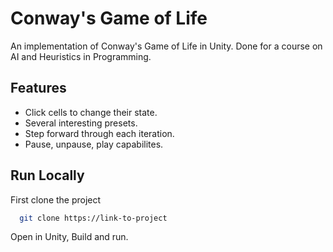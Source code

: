 
# Conway's Game of Life 

An implementation of Conway's Game of Life in Unity. Done for a course on AI and Heuristics in Programming.




## Features

- Click cells to change their state.
- Several interesting presets.
- Step forward through each iteration.
- Pause, unpause, play capabilites.




## Run Locally

First clone the project

```bash
  git clone https://link-to-project
```

Open in Unity, Build and run.

